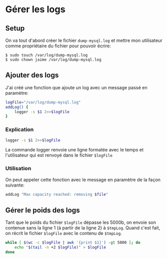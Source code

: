 # Gérer les logs

## Setup

On va tout d'abord créer le fichier `dump-mysql.log` et mettre mon utilisateur comme propriétaire du fichier pour pouvoir écrire:

```shell
$ sudo touch /var/log/dump-mysql.log
$ sudo chown jaime /var/log/dump-mysql.log
```
<!-- $ sudo chmod 666 /var/log/dump-mysql.log -->

## Ajouter des logs

J'ai créé une fonction que ajoute un log avec un message passé en paramètre:

```bash
logFile="/var/log/dump-mysql.log"
addLog() {
	logger -s $1 2>>$logFile
}
```

### Explication

```bash
logger -s $1 2>>$logFile
```

La commande logger renvoie une ligne formatée avec le temps et l'utilisateur qui est renvoyé dans le fichier `$logFile`

### Utilisation

On peut appeler cette fonction avec le message en paramètre de la façon suivante:
```bash
addLog "Max capacity reached: removing $file"
```

## Gérer le poids des logs

Tant que le poids du fichier `$logFile` dépasse les 5000b, on envoie son contenue sans la ligne 1 (à partir de la ligne 2) à `$tmpLog`. Quand c'est fait, on récrit le fichier `$logFile` avec le contenu de `$tmpLog`.

```bash
while [ $(wc -c $logFile | awk '{print $1}') -gt 5000 ]; do
	echo "$(tail -n +2 $logFile)" > $logFile
done
```
